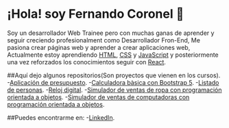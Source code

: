# ¡Hola! soy Fernando Coronel 👋

Soy un desarrollador Web Trainee pero con muchas ganas de aprender y seguir creciendo profesionalment como Desarrollador Fron-End, Me pasiona crear páginas web y aprender a crear aplicaciones web, Actualmente estoy aprendiendo [HTML](https://developer.mozilla.org/es/docs/Web/HTML), [CSS](https://developer.mozilla.org/es/docs/Learn/CSS) y [JavaScript](https://developer.mozilla.org/es/docs/Web/JavaScript) y posteriormente una vez reforzados los conocimientos seguir con [React](https://es.reactjs.org/).




##Aquí dejo algunos repositorios(Son proyectos que vienen en los cursos).
-[Aplicación de presupuesto](https://github.com/Fernando-Coronel/Curso-Desarrollo-Web/tree/main/Proyectos/Aplicacion%20Presupuesto).
-[Calculadora bàsica con Bootstrap 5](https://github.com/Fernando-Coronel/Curso-Desarrollo-Web/tree/main/Proyectos/Calculadora%20con%20Boostrap).
-[Listado de personas](https://github.com/Fernando-Coronel/Curso-Desarrollo-Web/tree/main/Proyectos/Listado%20de%20Personas).
-[Reloj digital](https://github.com/Fernando-Coronel/Curso-Desarrollo-Web/tree/main/Proyectos/Reloj%20Digital).
-[Simulador de ventas de ropa con programación orientada a objetos](https://github.com/Fernando-Coronel/Repaso_JS/blob/main/01_sistema_de_ventas.js).
-[Simulador de ventas de computadoras con programación orientada a objetos](https://github.com/Fernando-Coronel/Repaso_JS/blob/main/02_mundo_pc.js).




##Puedes encontrarme en:
-[LinkedIn](www.linkedin.com/in/fernando-coronel).

